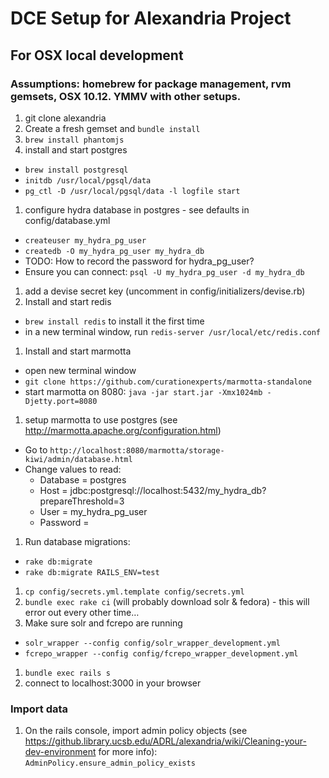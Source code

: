 # DCE Setup for Alexandria Project

## For OSX local development
### Assumptions: homebrew for package management, rvm gemsets, OSX 10.12. YMMV with other setups.

1. git clone alexandria
1. Create a fresh gemset and `bundle install`
1. `brew install phantomjs`
1. install and start postgres
  * `brew install postgresql`
  * `initdb /usr/local/pgsql/data`
  * `pg_ctl -D /usr/local/pgsql/data -l logfile start`
1. configure hydra database in postgres - see defaults in config/database.yml
  * `createuser my_hydra_pg_user`
  * `createdb -O my_hydra_pg_user my_hydra_db`
  * TODO: How to record the password for hydra_pg_user?
  * Ensure you can connect: `psql -U my_hydra_pg_user -d my_hydra_db`
1. add a devise secret key (uncomment in config/initializers/devise.rb)
1. Install and start redis
  * `brew install redis` to install it the first time
  * in a new terminal window, run `redis-server /usr/local/etc/redis.conf`
1. Install and start marmotta
  * open new terminal window
  * `git clone https://github.com/curationexperts/marmotta-standalone`
  * start marmotta on 8080: `java -jar start.jar -Xmx1024mb -Djetty.port=8080`
1. setup marmotta to use postgres (see http://marmotta.apache.org/configuration.html)
  * Go to `http://localhost:8080/marmotta/storage-kiwi/admin/database.html`
  * Change values to read:
    * Database = postgres
    * Host = jdbc:postgresql://localhost:5432/my_hydra_db?prepareThreshold=3
    * User = my_hydra_pg_user
    * Password =
1. Run database migrations:
  * `rake db:migrate`
  * `rake db:migrate RAILS_ENV=test`
1. `cp config/secrets.yml.template config/secrets.yml`
1. `bundle exec rake ci` (will probably download solr & fedora) - this will error out every other time…
1. Make sure solr and fcrepo are running
  * `solr_wrapper --config config/solr_wrapper_development.yml`
  * `fcrepo_wrapper --config config/fcrepo_wrapper_development.yml`
1. `bundle exec rails s`
1. connect to localhost:3000 in your browser

### Import data

1. On the rails console, import admin policy objects (see https://github.library.ucsb.edu/ADRL/alexandria/wiki/Cleaning-your-dev-environment for more info): `AdminPolicy.ensure_admin_policy_exists`
